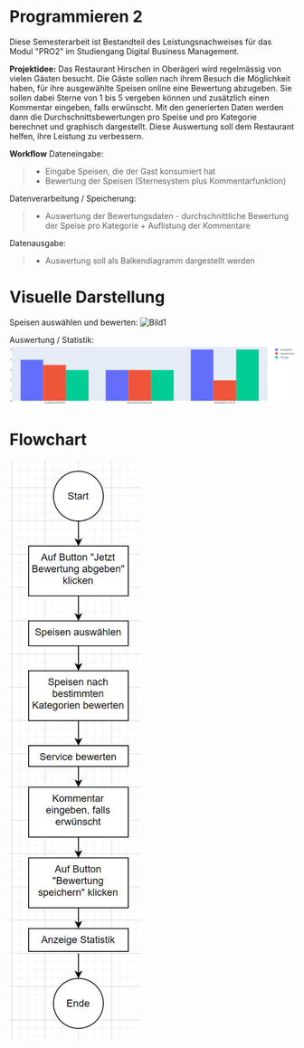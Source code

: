 # Programmieren 2

Diese Semesterarbeit ist Bestandteil des Leistungsnachweises für das Modul "PRO2" im Studiengang Digital Business Management. 

**Projektidee:**
Das Restaurant Hirschen in Oberägeri wird regelmässig von vielen Gästen besucht. Die Gäste sollen nach ihrem Besuch die Möglichkeit haben, für ihre ausgewählte Speisen online eine Bewertung abzugeben. Sie sollen dabei Sterne von 1 bis 5 vergeben können und zusätzlich einen Kommentar eingeben, falls erwünscht. Mit den generierten Daten werden dann die Durchschnittsbewertungen pro Speise und pro Kategorie berechnet und graphisch dargestellt. Diese Auswertung soll dem Restaurant helfen, ihre Leistung zu verbessern.

**Workflow**
Dateneingabe: 
> * Eingabe Speisen, die der Gast konsumiert hat
> * Bewertung der Speisen (Sternesystem plus Kommentarfunktion)
	
Datenverarbeitung / Speicherung:
> * Auswertung der Bewertungsdaten - durchschnittliche Bewertung der Speise pro Kategorie + Auflistung der Kommentare
	
Datenausgabe:
> * Auswertung soll als Balkendiagramm dargestellt werden


# Visuelle Darstellung
Speisen auswählen und bewerten:
![Bild1](/images/Bild1.jpg)

Auswertung / Statistik:
![Bild2](Bild2.jpg)


# Flowchart
![Flowchart](Flowchart.jpg)
